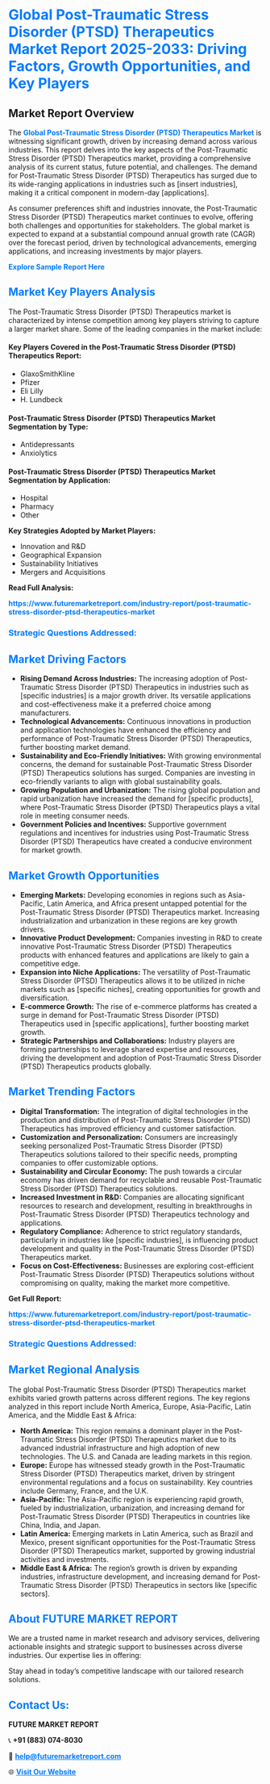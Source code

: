 <h1 style="color: #007BFF;">Global Post-Traumatic Stress Disorder (PTSD) Therapeutics Market Report 2025-2033: Driving Factors, Growth Opportunities, and Key Players</h1>

<section id="overview">
<h2>Market Report Overview</h2>
<p>The <a href="https://www.futuremarketreport.com/industry-report/post-traumatic-stress-disorder-ptsd-therapeutics-market" style="color: #007BFF; text-decoration: none;"><strong>Global Post-Traumatic Stress Disorder (PTSD) Therapeutics Market</strong></a> is witnessing significant growth, driven by increasing demand across various industries. This report delves into the key aspects of the Post-Traumatic Stress Disorder (PTSD) Therapeutics market, providing a comprehensive analysis of its current status, future potential, and challenges. The demand for Post-Traumatic Stress Disorder (PTSD) Therapeutics has surged due to its wide-ranging applications in industries such as [insert industries], making it a critical component in modern-day [applications].</p>
<p>As consumer preferences shift and industries innovate, the Post-Traumatic Stress Disorder (PTSD) Therapeutics market continues to evolve, offering both challenges and opportunities for stakeholders. The global market is expected to expand at a substantial compound annual growth rate (CAGR) over the forecast period, driven by technological advancements, emerging applications, and increasing investments by major players.</p>
</section>

<section id="overview">
<p><a href="https://www.futuremarketreport.com/request-sample/reportId=51079" style="color: #007BFF; text-decoration: none;"><strong>Explore Sample Report Here</strong></a></p>
</section>

<section id="key-players">
<h2 style="color: #007BFF;">Market Key Players Analysis</h2>
<p>The Post-Traumatic Stress Disorder (PTSD) Therapeutics market is characterized by intense competition among key players striving to capture a larger market share. Some of the leading companies in the market include:</p>
<h4>Key Players Covered in the Post-Traumatic Stress Disorder (PTSD) Therapeutics Report:</h4>
<ul><li>GlaxoSmithKline</li><li>Pfizer</li><li>Eli Lilly</li><li>H. Lundbeck</li></ul>
<h4>Post-Traumatic Stress Disorder (PTSD) Therapeutics Market Segmentation by Type:</h4>
<ul><li>Antidepressants</li><li>Anxiolytics</li></ul>

<h4>Post-Traumatic Stress Disorder (PTSD) Therapeutics Market Segmentation by Application:</h4>
<ul><li>Hospital</li><li>Pharmacy</li><li>Other</li></ul>
<p><strong>Key Strategies Adopted by Market Players:</strong></p>
<ul>
<li>Innovation and R&D</li>
<li>Geographical Expansion</li>
<li>Sustainability Initiatives</li>
<li>Mergers and Acquisitions</li>
</ul>
</section>

<section>
<p><strong>Read Full Analysis: </strong></p><a href="https://www.futuremarketreport.com/industry-report/post-traumatic-stress-disorder-ptsd-therapeutics-market" style="color: #007BFF; text-decoration: none;"><strong>https://www.futuremarketreport.com/industry-report/post-traumatic-stress-disorder-ptsd-therapeutics-market</strong></a>
<h3 style="color: #007BFF;">Strategic Questions Addressed:</h3>
</section>

<section id="driving-factors">
<h2 style="color: #007BFF;">Market Driving Factors</h2>
<ul>
<li><strong>Rising Demand Across Industries:</strong> The increasing adoption of Post-Traumatic Stress Disorder (PTSD) Therapeutics in industries such as [specific industries] is a major growth driver. Its versatile applications and cost-effectiveness make it a preferred choice among manufacturers.</li>
<li><strong>Technological Advancements:</strong> Continuous innovations in production and application technologies have enhanced the efficiency and performance of Post-Traumatic Stress Disorder (PTSD) Therapeutics, further boosting market demand.</li>
<li><strong>Sustainability and Eco-Friendly Initiatives:</strong> With growing environmental concerns, the demand for sustainable Post-Traumatic Stress Disorder (PTSD) Therapeutics solutions has surged. Companies are investing in eco-friendly variants to align with global sustainability goals.</li>
<li><strong>Growing Population and Urbanization:</strong> The rising global population and rapid urbanization have increased the demand for [specific products], where Post-Traumatic Stress Disorder (PTSD) Therapeutics plays a vital role in meeting consumer needs.</li>
<li><strong>Government Policies and Incentives:</strong> Supportive government regulations and incentives for industries using Post-Traumatic Stress Disorder (PTSD) Therapeutics have created a conducive environment for market growth.</li>
</ul>
</section>

<section id="growth-opportunities">
<h2 style="color: #007BFF;">Market Growth Opportunities</h2>
<ul>
<li><strong>Emerging Markets:</strong> Developing economies in regions such as Asia-Pacific, Latin America, and Africa present untapped potential for the Post-Traumatic Stress Disorder (PTSD) Therapeutics market. Increasing industrialization and urbanization in these regions are key growth drivers.</li>
<li><strong>Innovative Product Development:</strong> Companies investing in R&D to create innovative Post-Traumatic Stress Disorder (PTSD) Therapeutics products with enhanced features and applications are likely to gain a competitive edge.</li>
<li><strong>Expansion into Niche Applications:</strong> The versatility of Post-Traumatic Stress Disorder (PTSD) Therapeutics allows it to be utilized in niche markets such as [specific niches], creating opportunities for growth and diversification.</li>
<li><strong>E-commerce Growth:</strong> The rise of e-commerce platforms has created a surge in demand for Post-Traumatic Stress Disorder (PTSD) Therapeutics used in [specific applications], further boosting market growth.</li>
<li><strong>Strategic Partnerships and Collaborations:</strong> Industry players are forming partnerships to leverage shared expertise and resources, driving the development and adoption of Post-Traumatic Stress Disorder (PTSD) Therapeutics products globally.</li>
</ul>
</section>

<section id="trending-factors">
<h2 style="color: #007BFF;">Market Trending Factors</h2>
<ul>
<li><strong>Digital Transformation:</strong> The integration of digital technologies in the production and distribution of Post-Traumatic Stress Disorder (PTSD) Therapeutics has improved efficiency and customer satisfaction.</li>
<li><strong>Customization and Personalization:</strong> Consumers are increasingly seeking personalized Post-Traumatic Stress Disorder (PTSD) Therapeutics solutions tailored to their specific needs, prompting companies to offer customizable options.</li>
<li><strong>Sustainability and Circular Economy:</strong> The push towards a circular economy has driven demand for recyclable and reusable Post-Traumatic Stress Disorder (PTSD) Therapeutics solutions.</li>
<li><strong>Increased Investment in R&D:</strong> Companies are allocating significant resources to research and development, resulting in breakthroughs in Post-Traumatic Stress Disorder (PTSD) Therapeutics technology and applications.</li>
<li><strong>Regulatory Compliance:</strong> Adherence to strict regulatory standards, particularly in industries like [specific industries], is influencing product development and quality in the Post-Traumatic Stress Disorder (PTSD) Therapeutics market.</li>
<li><strong>Focus on Cost-Effectiveness:</strong> Businesses are exploring cost-efficient Post-Traumatic Stress Disorder (PTSD) Therapeutics solutions without compromising on quality, making the market more competitive.</li>
</ul>
</section>

<section>
<p><strong>Get Full Report: </strong></p><a href="https://www.futuremarketreport.com/industry-report/post-traumatic-stress-disorder-ptsd-therapeutics-market" style="color: #007BFF; text-decoration: none;"><strong>https://www.futuremarketreport.com/industry-report/post-traumatic-stress-disorder-ptsd-therapeutics-market</strong></a>
<h3 style="color: #007BFF;">Strategic Questions Addressed:</h3>
</section>


<section id="regional-analysis">
<h2 style="color: #007BFF;">Market Regional Analysis</h2>
<p>The global Post-Traumatic Stress Disorder (PTSD) Therapeutics market exhibits varied growth patterns across different regions. The key regions analyzed in this report include North America, Europe, Asia-Pacific, Latin America, and the Middle East & Africa:</p>
<ul>
<li><strong>North America:</strong> This region remains a dominant player in the Post-Traumatic Stress Disorder (PTSD) Therapeutics market due to its advanced industrial infrastructure and high adoption of new technologies. The U.S. and Canada are leading markets in this region.</li>
<li><strong>Europe:</strong> Europe has witnessed steady growth in the Post-Traumatic Stress Disorder (PTSD) Therapeutics market, driven by stringent environmental regulations and a focus on sustainability. Key countries include Germany, France, and the U.K.</li>
<li><strong>Asia-Pacific:</strong> The Asia-Pacific region is experiencing rapid growth, fueled by industrialization, urbanization, and increasing demand for Post-Traumatic Stress Disorder (PTSD) Therapeutics in countries like China, India, and Japan.</li>
<li><strong>Latin America:</strong> Emerging markets in Latin America, such as Brazil and Mexico, present significant opportunities for the Post-Traumatic Stress Disorder (PTSD) Therapeutics market, supported by growing industrial activities and investments.</li>
<li><strong>Middle East & Africa:</strong> The region’s growth is driven by expanding industries, infrastructure development, and increasing demand for Post-Traumatic Stress Disorder (PTSD) Therapeutics in sectors like [specific sectors].</li>
</ul>
</section>

<footer>
<h2 style="color: #007BFF;">About FUTURE MARKET REPORT</h2>
<p>We are a trusted name in market research and advisory services, delivering actionable insights and strategic support to businesses across diverse industries. Our expertise lies in offering:</p>

<p>Stay ahead in today’s competitive landscape with our tailored research solutions.</p>

<h2 style="color: #007BFF;">Contact Us:</h2>
<p><strong>FUTURE MARKET REPORT</strong></p>
<p>📞 <strong>+91 (883) 074-8030</strong></p>
<p>📧 <strong><a href="mailto:help@futuremarketreport.com" style="color: #007BFF;">help@futuremarketreport.com</a></strong></p>
<p>🌐 <strong><a href="https://www.futuremarketreport.com/" style="color: #007BFF;">Visit Our Website</a></strong></p>
</footer>